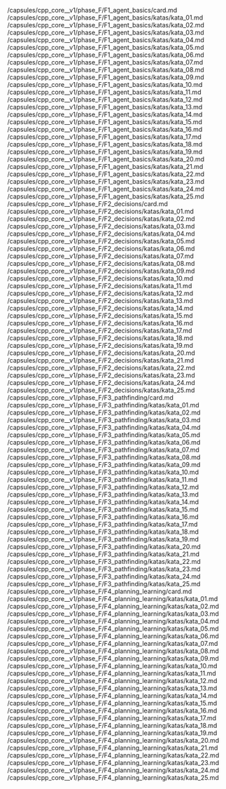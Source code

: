 /capsules/cpp_core__v1/phase_F/F1_agent_basics/card.md
/capsules/cpp_core__v1/phase_F/F1_agent_basics/katas/kata_01.md
/capsules/cpp_core__v1/phase_F/F1_agent_basics/katas/kata_02.md
/capsules/cpp_core__v1/phase_F/F1_agent_basics/katas/kata_03.md
/capsules/cpp_core__v1/phase_F/F1_agent_basics/katas/kata_04.md
/capsules/cpp_core__v1/phase_F/F1_agent_basics/katas/kata_05.md
/capsules/cpp_core__v1/phase_F/F1_agent_basics/katas/kata_06.md
/capsules/cpp_core__v1/phase_F/F1_agent_basics/katas/kata_07.md
/capsules/cpp_core__v1/phase_F/F1_agent_basics/katas/kata_08.md
/capsules/cpp_core__v1/phase_F/F1_agent_basics/katas/kata_09.md
/capsules/cpp_core__v1/phase_F/F1_agent_basics/katas/kata_10.md
/capsules/cpp_core__v1/phase_F/F1_agent_basics/katas/kata_11.md
/capsules/cpp_core__v1/phase_F/F1_agent_basics/katas/kata_12.md
/capsules/cpp_core__v1/phase_F/F1_agent_basics/katas/kata_13.md
/capsules/cpp_core__v1/phase_F/F1_agent_basics/katas/kata_14.md
/capsules/cpp_core__v1/phase_F/F1_agent_basics/katas/kata_15.md
/capsules/cpp_core__v1/phase_F/F1_agent_basics/katas/kata_16.md
/capsules/cpp_core__v1/phase_F/F1_agent_basics/katas/kata_17.md
/capsules/cpp_core__v1/phase_F/F1_agent_basics/katas/kata_18.md
/capsules/cpp_core__v1/phase_F/F1_agent_basics/katas/kata_19.md
/capsules/cpp_core__v1/phase_F/F1_agent_basics/katas/kata_20.md
/capsules/cpp_core__v1/phase_F/F1_agent_basics/katas/kata_21.md
/capsules/cpp_core__v1/phase_F/F1_agent_basics/katas/kata_22.md
/capsules/cpp_core__v1/phase_F/F1_agent_basics/katas/kata_23.md
/capsules/cpp_core__v1/phase_F/F1_agent_basics/katas/kata_24.md
/capsules/cpp_core__v1/phase_F/F1_agent_basics/katas/kata_25.md
/capsules/cpp_core__v1/phase_F/F2_decisions/card.md
/capsules/cpp_core__v1/phase_F/F2_decisions/katas/kata_01.md
/capsules/cpp_core__v1/phase_F/F2_decisions/katas/kata_02.md
/capsules/cpp_core__v1/phase_F/F2_decisions/katas/kata_03.md
/capsules/cpp_core__v1/phase_F/F2_decisions/katas/kata_04.md
/capsules/cpp_core__v1/phase_F/F2_decisions/katas/kata_05.md
/capsules/cpp_core__v1/phase_F/F2_decisions/katas/kata_06.md
/capsules/cpp_core__v1/phase_F/F2_decisions/katas/kata_07.md
/capsules/cpp_core__v1/phase_F/F2_decisions/katas/kata_08.md
/capsules/cpp_core__v1/phase_F/F2_decisions/katas/kata_09.md
/capsules/cpp_core__v1/phase_F/F2_decisions/katas/kata_10.md
/capsules/cpp_core__v1/phase_F/F2_decisions/katas/kata_11.md
/capsules/cpp_core__v1/phase_F/F2_decisions/katas/kata_12.md
/capsules/cpp_core__v1/phase_F/F2_decisions/katas/kata_13.md
/capsules/cpp_core__v1/phase_F/F2_decisions/katas/kata_14.md
/capsules/cpp_core__v1/phase_F/F2_decisions/katas/kata_15.md
/capsules/cpp_core__v1/phase_F/F2_decisions/katas/kata_16.md
/capsules/cpp_core__v1/phase_F/F2_decisions/katas/kata_17.md
/capsules/cpp_core__v1/phase_F/F2_decisions/katas/kata_18.md
/capsules/cpp_core__v1/phase_F/F2_decisions/katas/kata_19.md
/capsules/cpp_core__v1/phase_F/F2_decisions/katas/kata_20.md
/capsules/cpp_core__v1/phase_F/F2_decisions/katas/kata_21.md
/capsules/cpp_core__v1/phase_F/F2_decisions/katas/kata_22.md
/capsules/cpp_core__v1/phase_F/F2_decisions/katas/kata_23.md
/capsules/cpp_core__v1/phase_F/F2_decisions/katas/kata_24.md
/capsules/cpp_core__v1/phase_F/F2_decisions/katas/kata_25.md
/capsules/cpp_core__v1/phase_F/F3_pathfinding/card.md
/capsules/cpp_core__v1/phase_F/F3_pathfinding/katas/kata_01.md
/capsules/cpp_core__v1/phase_F/F3_pathfinding/katas/kata_02.md
/capsules/cpp_core__v1/phase_F/F3_pathfinding/katas/kata_03.md
/capsules/cpp_core__v1/phase_F/F3_pathfinding/katas/kata_04.md
/capsules/cpp_core__v1/phase_F/F3_pathfinding/katas/kata_05.md
/capsules/cpp_core__v1/phase_F/F3_pathfinding/katas/kata_06.md
/capsules/cpp_core__v1/phase_F/F3_pathfinding/katas/kata_07.md
/capsules/cpp_core__v1/phase_F/F3_pathfinding/katas/kata_08.md
/capsules/cpp_core__v1/phase_F/F3_pathfinding/katas/kata_09.md
/capsules/cpp_core__v1/phase_F/F3_pathfinding/katas/kata_10.md
/capsules/cpp_core__v1/phase_F/F3_pathfinding/katas/kata_11.md
/capsules/cpp_core__v1/phase_F/F3_pathfinding/katas/kata_12.md
/capsules/cpp_core__v1/phase_F/F3_pathfinding/katas/kata_13.md
/capsules/cpp_core__v1/phase_F/F3_pathfinding/katas/kata_14.md
/capsules/cpp_core__v1/phase_F/F3_pathfinding/katas/kata_15.md
/capsules/cpp_core__v1/phase_F/F3_pathfinding/katas/kata_16.md
/capsules/cpp_core__v1/phase_F/F3_pathfinding/katas/kata_17.md
/capsules/cpp_core__v1/phase_F/F3_pathfinding/katas/kata_18.md
/capsules/cpp_core__v1/phase_F/F3_pathfinding/katas/kata_19.md
/capsules/cpp_core__v1/phase_F/F3_pathfinding/katas/kata_20.md
/capsules/cpp_core__v1/phase_F/F3_pathfinding/katas/kata_21.md
/capsules/cpp_core__v1/phase_F/F3_pathfinding/katas/kata_22.md
/capsules/cpp_core__v1/phase_F/F3_pathfinding/katas/kata_23.md
/capsules/cpp_core__v1/phase_F/F3_pathfinding/katas/kata_24.md
/capsules/cpp_core__v1/phase_F/F3_pathfinding/katas/kata_25.md
/capsules/cpp_core__v1/phase_F/F4_planning_learning/card.md
/capsules/cpp_core__v1/phase_F/F4_planning_learning/katas/kata_01.md
/capsules/cpp_core__v1/phase_F/F4_planning_learning/katas/kata_02.md
/capsules/cpp_core__v1/phase_F/F4_planning_learning/katas/kata_03.md
/capsules/cpp_core__v1/phase_F/F4_planning_learning/katas/kata_04.md
/capsules/cpp_core__v1/phase_F/F4_planning_learning/katas/kata_05.md
/capsules/cpp_core__v1/phase_F/F4_planning_learning/katas/kata_06.md
/capsules/cpp_core__v1/phase_F/F4_planning_learning/katas/kata_07.md
/capsules/cpp_core__v1/phase_F/F4_planning_learning/katas/kata_08.md
/capsules/cpp_core__v1/phase_F/F4_planning_learning/katas/kata_09.md
/capsules/cpp_core__v1/phase_F/F4_planning_learning/katas/kata_10.md
/capsules/cpp_core__v1/phase_F/F4_planning_learning/katas/kata_11.md
/capsules/cpp_core__v1/phase_F/F4_planning_learning/katas/kata_12.md
/capsules/cpp_core__v1/phase_F/F4_planning_learning/katas/kata_13.md
/capsules/cpp_core__v1/phase_F/F4_planning_learning/katas/kata_14.md
/capsules/cpp_core__v1/phase_F/F4_planning_learning/katas/kata_15.md
/capsules/cpp_core__v1/phase_F/F4_planning_learning/katas/kata_16.md
/capsules/cpp_core__v1/phase_F/F4_planning_learning/katas/kata_17.md
/capsules/cpp_core__v1/phase_F/F4_planning_learning/katas/kata_18.md
/capsules/cpp_core__v1/phase_F/F4_planning_learning/katas/kata_19.md
/capsules/cpp_core__v1/phase_F/F4_planning_learning/katas/kata_20.md
/capsules/cpp_core__v1/phase_F/F4_planning_learning/katas/kata_21.md
/capsules/cpp_core__v1/phase_F/F4_planning_learning/katas/kata_22.md
/capsules/cpp_core__v1/phase_F/F4_planning_learning/katas/kata_23.md
/capsules/cpp_core__v1/phase_F/F4_planning_learning/katas/kata_24.md
/capsules/cpp_core__v1/phase_F/F4_planning_learning/katas/kata_25.md

